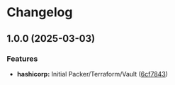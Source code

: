# Changelog

## 1.0.0 (2025-03-03)


### Features

* **hashicorp:** Initial Packer/Terraform/Vault ([6cf7843](https://github.com/memes/devcontainers-features/commit/6cf7843cdf294410f8cd83e2902ff83329db6218))
